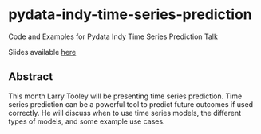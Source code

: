 # pydata-indy-time-series-prediction
Code and Examples for Pydata Indy Time Series Prediction Talk

Slides available [here](https://docs.google.com/presentation/d/1IJzmyfyfH-DSjg3UeuxwIppG0KRcUTMG739A6HMxjsc/edit?usp=sharing)

## Abstract

This month Larry Tooley will be presenting time series prediction. Time series prediction can be a powerful tool to predict future outcomes if used correctly. He will discuss when to use time series models, the different types of models, and some example use cases.
